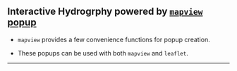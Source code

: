 Interactive Hydrogrphy powered by [`mapview` popup](http://environmentalinformatics-marburg.github.io/mapview/popups/html/popups.html)
--------------------------------------------------------------------------------------------------------------------------------------

-   `mapview` provides a few convenience functions for popup creation.

-   These popups can be used with both `mapview` and `leaflet`.

------------------------------------------------------------------------
